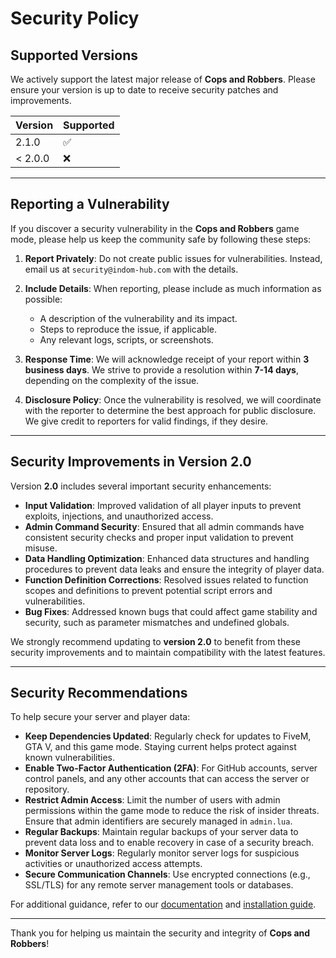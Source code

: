 # Security Policy

## Supported Versions

We actively support the latest major release of **Cops and Robbers**. Please ensure your version is up to date to receive security patches and improvements.

| Version | Supported          |
| ------- | ------------------ |
| 2.1.0     | :white_check_mark: |
| < 2.0.0   | :x:                |

---

## Reporting a Vulnerability

If you discover a security vulnerability in the **Cops and Robbers** game mode, please help us keep the community safe by following these steps:

1. **Report Privately**: Do not create public issues for vulnerabilities. Instead, email us at `security@indom-hub.com` with the details.
   
2. **Include Details**: When reporting, please include as much information as possible:
   - A description of the vulnerability and its impact.
   - Steps to reproduce the issue, if applicable.
   - Any relevant logs, scripts, or screenshots.
   
3. **Response Time**: We will acknowledge receipt of your report within **3 business days**. We strive to provide a resolution within **7-14 days**, depending on the complexity of the issue.

4. **Disclosure Policy**: Once the vulnerability is resolved, we will coordinate with the reporter to determine the best approach for public disclosure. We give credit to reporters for valid findings, if they desire.

---

## Security Improvements in Version 2.0

Version **2.0** includes several important security enhancements:

- **Input Validation**: Improved validation of all player inputs to prevent exploits, injections, and unauthorized access.
- **Admin Command Security**: Ensured that all admin commands have consistent security checks and proper input validation to prevent misuse.
- **Data Handling Optimization**: Enhanced data structures and handling procedures to prevent data leaks and ensure the integrity of player data.
- **Function Definition Corrections**: Resolved issues related to function scopes and definitions to prevent potential script errors and vulnerabilities.
- **Bug Fixes**: Addressed known bugs that could affect game stability and security, such as parameter mismatches and undefined globals.

We strongly recommend updating to **version 2.0** to benefit from these security improvements and to maintain compatibility with the latest features.

---

## Security Recommendations

To help secure your server and player data:

- **Keep Dependencies Updated**: Regularly check for updates to FiveM, GTA V, and this game mode. Staying current helps protect against known vulnerabilities.
- **Enable Two-Factor Authentication (2FA)**: For GitHub accounts, server control panels, and any other accounts that can access the server or repository.
- **Restrict Admin Access**: Limit the number of users with admin permissions within the game mode to reduce the risk of insider threats. Ensure that admin identifiers are securely managed in `admin.lua`.
- **Regular Backups**: Maintain regular backups of your server data to prevent data loss and to enable recovery in case of a security breach.
- **Monitor Server Logs**: Regularly monitor server logs for suspicious activities or unauthorized access attempts.
- **Secure Communication Channels**: Use encrypted connections (e.g., SSL/TLS) for any remote server management tools or databases.

For additional guidance, refer to our [documentation](https://github.com/Indom-hub/Cops-and-Robbers/wiki) and [installation guide](https://github.com/Indom-hub/Cops-and-Robbers).

---

Thank you for helping us maintain the security and integrity of **Cops and Robbers**!

